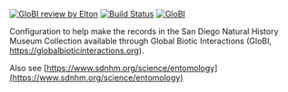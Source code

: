 [![GloBI review by Elton](https://github.com/globalbioticinteractions/sdnhm-sdmc/actions/workflows/review.yml/badge.svg)](https://github.com/globalbioticinteractions/sdnhm-sdmc/actions) [![Build Status](https://app.travis-ci.com/globalbioticinteractions/sdnhm-sdmc.svg)](https://app.travis-ci.com/globalbioticinteractions/sdnhm-sdmc) [![GloBI](http://api.globalbioticinteractions.org/interaction.svg?accordingTo=globi:globalbioticinteractions/sdnhm-sdmc)](http://globalbioticinteractions.org/?accordingTo=globi:globalbioticinteractions/sdnhm-sdmc)

Configuration to help make the records in the San Diego Natural History Museum Collection available through Global Biotic Interactions (GloBI, https://globalbioticinteractions.org). 

Also see [https://www.sdnhm.org/science/entomology](https://www.sdnhm.org/science/entomology)
